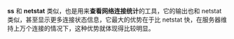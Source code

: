 **ss** 和 **netstat** 类似，也是用来**查看网络连接统计**的工具，它的输出也和 netstat 类似，甚至显示更多连接状态信息，它最大的优势在于比 netstat 快，在服务器维持上万个连接的情况下，这种优势就体现得比较明显。